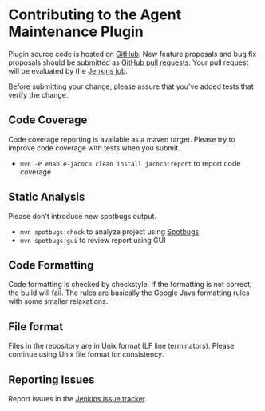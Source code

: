 # Contributing to the Agent Maintenance Plugin

Plugin source code is hosted on [GitHub](https://github.com/jenkinsci/agent-maintenance-plugin).
New feature proposals and bug fix proposals should be submitted as
[GitHub pull requests](https://help.github.com/articles/creating-a-pull-request).
Your pull request will be evaluated by the [Jenkins job](https://ci.jenkins.io/job/Plugins/job/agent-maintenance-plugin/).

Before submitting your change, please assure that you've added tests that verify the change.

## Code Coverage

Code coverage reporting is available as a maven target.
Please try to improve code coverage with tests when you submit.

* `mvn -P enable-jacoco clean install jacoco:report` to report code coverage

## Static Analysis

Please don't introduce new spotbugs output.

* `mvn spotbugs:check` to analyze project using [Spotbugs](https://spotbugs.github.io)
* `mvn spotbugs:gui` to review report using GUI

## Code Formatting

Code formatting is checked by checkstyle. If the formatting is not correct, the build will fail.
The rules are basically the Google Java formatting rules with some smaller relaxations.


## File format

Files in the repository are in Unix format (LF line terminators).
Please continue using Unix file format for consistency.

## Reporting Issues

Report issues in the [Jenkins issue tracker](https://www.jenkins.io/participate/report-issue/redirect/#(tbd)).